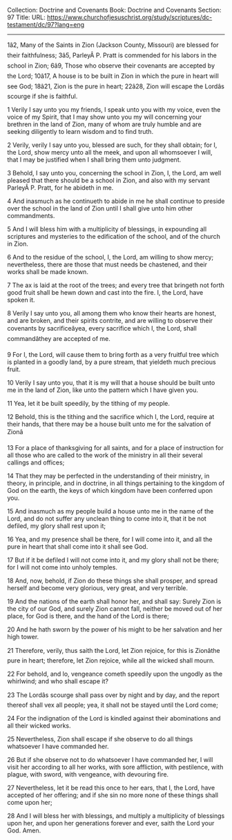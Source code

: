 Collection: Doctrine and Covenants
Book: Doctrine and Covenants
Section: 97
Title: 
URL: https://www.churchofjesuschrist.org/study/scriptures/dc-testament/dc/97?lang=eng

---

1â2, Many of the Saints in Zion (Jackson County, Missouri) are blessed for their faithfulness; 3â5, ParleyÂ P. Pratt is commended for his labors in the school in Zion; 6â9, Those who observe their covenants are accepted by the Lord; 10â17, A house is to be built in Zion in which the pure in heart will see God; 18â21, Zion is the pure in heart; 22â28, Zion will escape the Lordâs scourge if she is faithful.

1 Verily I say unto you my friends, I speak unto you with my voice, even the voice of my Spirit, that I may show unto you my will concerning your brethren in the land of Zion, many of whom are truly humble and are seeking diligently to learn wisdom and to find truth.

2 Verily, verily I say unto you, blessed are such, for they shall obtain; for I, the Lord, show mercy unto all the meek, and upon all whomsoever I will, that I may be justified when I shall bring them unto judgment.

3 Behold, I say unto you, concerning the school in Zion, I, the Lord, am well pleased that there should be a school in Zion, and also with my servant ParleyÂ P. Pratt, for he abideth in me.

4 And inasmuch as he continueth to abide in me he shall continue to preside over the school in the land of Zion until I shall give unto him other commandments.

5 And I will bless him with a multiplicity of blessings, in expounding all scriptures and mysteries to the edification of the school, and of the church in Zion.

6 And to the residue of the school, I, the Lord, am willing to show mercy; nevertheless, there are those that must needs be chastened, and their works shall be made known.

7 The ax is laid at the root of the trees; and every tree that bringeth not forth good fruit shall be hewn down and cast into the fire. I, the Lord, have spoken it.

8 Verily I say unto you, all among them who know their hearts are honest, and are broken, and their spirits contrite, and are willing to observe their covenants by sacrificeâyea, every sacrifice which I, the Lord, shall commandâthey are accepted of me.

9 For I, the Lord, will cause them to bring forth as a very fruitful tree which is planted in a goodly land, by a pure stream, that yieldeth much precious fruit.

10 Verily I say unto you, that it is my will that a house should be built unto me in the land of Zion, like unto the pattern which I have given you.

11 Yea, let it be built speedily, by the tithing of my people.

12 Behold, this is the tithing and the sacrifice which I, the Lord, require at their hands, that there may be a house built unto me for the salvation of Zionâ

13 For a place of thanksgiving for all saints, and for a place of instruction for all those who are called to the work of the ministry in all their several callings and offices;

14 That they may be perfected in the understanding of their ministry, in theory, in principle, and in doctrine, in all things pertaining to the kingdom of God on the earth, the keys of which kingdom have been conferred upon you.

15 And inasmuch as my people build a house unto me in the name of the Lord, and do not suffer any unclean thing to come into it, that it be not defiled, my glory shall rest upon it;

16 Yea, and my presence shall be there, for I will come into it, and all the pure in heart that shall come into it shall see God.

17 But if it be defiled I will not come into it, and my glory shall not be there; for I will not come into unholy temples.

18 And, now, behold, if Zion do these things she shall prosper, and spread herself and become very glorious, very great, and very terrible.

19 And the nations of the earth shall honor her, and shall say: Surely Zion is the city of our God, and surely Zion cannot fall, neither be moved out of her place, for God is there, and the hand of the Lord is there;

20 And he hath sworn by the power of his might to be her salvation and her high tower.

21 Therefore, verily, thus saith the Lord, let Zion rejoice, for this is Zionâthe pure in heart; therefore, let Zion rejoice, while all the wicked shall mourn.

22 For behold, and lo, vengeance cometh speedily upon the ungodly as the whirlwind; and who shall escape it?

23 The Lordâs scourge shall pass over by night and by day, and the report thereof shall vex all people; yea, it shall not be stayed until the Lord come;

24 For the indignation of the Lord is kindled against their abominations and all their wicked works.

25 Nevertheless, Zion shall escape if she observe to do all things whatsoever I have commanded her.

26 But if she observe not to do whatsoever I have commanded her, I will visit her according to all her works, with sore affliction, with pestilence, with plague, with sword, with vengeance, with devouring fire.

27 Nevertheless, let it be read this once to her ears, that I, the Lord, have accepted of her offering; and if she sin no more none of these things shall come upon her;

28 And I will bless her with blessings, and multiply a multiplicity of blessings upon her, and upon her generations forever and ever, saith the Lord your God. Amen.
